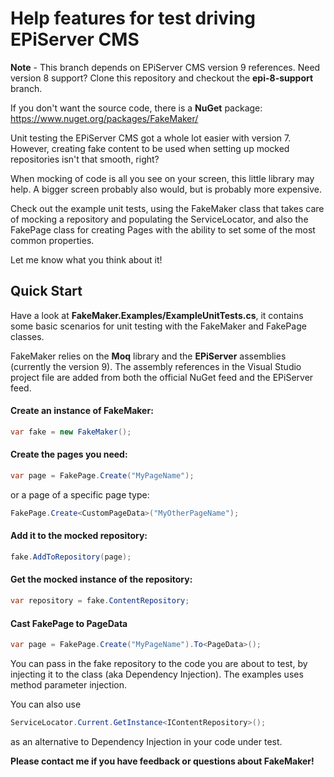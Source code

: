 ﻿Help features for test driving EPiServer CMS
========

__Note__ - This branch depends on EPiServer CMS version 9 references. Need version 8 support? Clone this repository and checkout the __epi-8-support__ branch.

If you don't want the source code, there is a __NuGet__ package: https://www.nuget.org/packages/FakeMaker/

Unit testing the EPiServer CMS got a whole lot easier with version 7. However, creating fake content to be used when setting up mocked repositories isn't that smooth, right?

When mocking of code is all you see on your screen, this little library may help. A bigger screen probably also would, but is probably more expensive.

Check out the example unit tests, using the FakeMaker class that takes care of mocking a repository and populating the ServiceLocator, and also the FakePage class for creating Pages with the ability to set some of the most common properties.

Let me know what you think about it!


## Quick Start

Have a look at __FakeMaker.Examples/ExampleUnitTests.cs__, it contains some basic scenarios for unit testing with the FakeMaker and FakePage classes.

FakeMaker relies on the __Moq__ library and the __EPiServer__ assemblies (currently the version 9). The assembly references in the Visual Studio project file are added from both the official NuGet feed and the EPiServer feed.

#### Create an instance of FakeMaker:

```cs
var fake = new FakeMaker();
```

#### Create the pages you need:

```cs
var page = FakePage.Create("MyPageName");
```

or a page of a specific page type:

```cs
FakePage.Create<CustomPageData>("MyOtherPageName");
```

#### Add it to the mocked repository:

```cs
fake.AddToRepository(page);
```

#### Get the mocked instance of the repository:

```cs
var repository = fake.ContentRepository;
```

#### Cast FakePage to PageData

```cs
var page = FakePage.Create("MyPageName").To<PageData>();
```

You can pass in the fake repository to the code you are about to test, by injecting it to the class (aka Dependency Injection). The examples uses method parameter injection.

You can also use
```cs
ServiceLocator.Current.GetInstance<IContentRepository>();
```
as an alternative to Dependency Injection in your code under test.

__Please contact me if you have feedback or questions about FakeMaker!__
